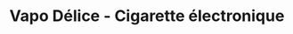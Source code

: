 ---
title: "Vapo Délice - Cigarette électronique"
url: /trois-rivieres/vapo-delice-cigarette-electronique/
shop: e-cigarette
---